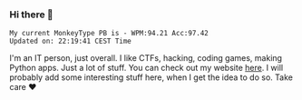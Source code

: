 ### Hi there 👋
<!-- PB START -->
```
My current MonkeyType PB is - WPM:94.21 Acc:97.42
Updated on: 22:19:41 CEST Time
```
<!-- PB END -->
I'm an IT person, just overall. I like CTFs, hacking, coding games, making Python apps. Just a lot of stuff.
You can check out my website [here](https://skill3472.github.io/).
I will probably add some interesting stuff here, when I get the idea to do so. Take care ❤️
